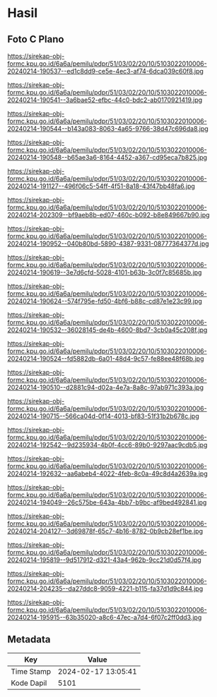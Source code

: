 # Hasil

## Foto C Plano

https://sirekap-obj-formc.kpu.go.id/6a6a/pemilu/pdpr/51/03/02/20/10/5103022010006-20240214-190537--ed1c8dd9-ce5e-4ec3-af74-6dca039c60f8.jpg

https://sirekap-obj-formc.kpu.go.id/6a6a/pemilu/pdpr/51/03/02/20/10/5103022010006-20240214-190541--3a6bae52-efbc-44c0-bdc2-ab0170921419.jpg

https://sirekap-obj-formc.kpu.go.id/6a6a/pemilu/pdpr/51/03/02/20/10/5103022010006-20240214-190544--b143a083-8063-4a65-9766-38d47c696da8.jpg

https://sirekap-obj-formc.kpu.go.id/6a6a/pemilu/pdpr/51/03/02/20/10/5103022010006-20240214-190548--b65ae3a6-8164-4452-a367-cd95eca7b825.jpg

https://sirekap-obj-formc.kpu.go.id/6a6a/pemilu/pdpr/51/03/02/20/10/5103022010006-20240214-191127--496f06c5-54ff-4f51-8a18-43f47bb48fa6.jpg

https://sirekap-obj-formc.kpu.go.id/6a6a/pemilu/pdpr/51/03/02/20/10/5103022010006-20240214-202309--bf9aeb8b-ed07-460c-b092-b8e849667b90.jpg

https://sirekap-obj-formc.kpu.go.id/6a6a/pemilu/pdpr/51/03/02/20/10/5103022010006-20240214-190952--040b80bd-5890-4387-9331-08777364377d.jpg

https://sirekap-obj-formc.kpu.go.id/6a6a/pemilu/pdpr/51/03/02/20/10/5103022010006-20240214-190619--3e7d6cfd-5028-4101-b63b-3c0f7c85685b.jpg

https://sirekap-obj-formc.kpu.go.id/6a6a/pemilu/pdpr/51/03/02/20/10/5103022010006-20240214-190624--574f795e-fd50-4bf6-b88c-cd87e1e23c99.jpg

https://sirekap-obj-formc.kpu.go.id/6a6a/pemilu/pdpr/51/03/02/20/10/5103022010006-20240214-190532--36028145-de4b-4600-8bd7-3cb0a45c208f.jpg

https://sirekap-obj-formc.kpu.go.id/6a6a/pemilu/pdpr/51/03/02/20/10/5103022010006-20240214-190524--fd5882db-6a01-48d4-9c57-fe88ee48f68b.jpg

https://sirekap-obj-formc.kpu.go.id/6a6a/pemilu/pdpr/51/03/02/20/10/5103022010006-20240214-190510--d2881c94-d02a-4e7a-8a8c-97ab971c393a.jpg

https://sirekap-obj-formc.kpu.go.id/6a6a/pemilu/pdpr/51/03/02/20/10/5103022010006-20240214-190715--566ca04d-0f14-4013-bf83-51f31b2b678c.jpg

https://sirekap-obj-formc.kpu.go.id/6a6a/pemilu/pdpr/51/03/02/20/10/5103022010006-20240214-192542--9d235934-4b0f-4cc6-89b0-9297aac9cdb5.jpg

https://sirekap-obj-formc.kpu.go.id/6a6a/pemilu/pdpr/51/03/02/20/10/5103022010006-20240214-192632--aa6abeb4-4022-4feb-8c0a-49c8d4a2639a.jpg

https://sirekap-obj-formc.kpu.go.id/6a6a/pemilu/pdpr/51/03/02/20/10/5103022010006-20240214-194049--26c575be-643a-4bb7-b9bc-af9bed492841.jpg

https://sirekap-obj-formc.kpu.go.id/6a6a/pemilu/pdpr/51/03/02/20/10/5103022010006-20240214-204127--3d69878f-65c7-4b16-8782-0b9cb28ef1be.jpg

https://sirekap-obj-formc.kpu.go.id/6a6a/pemilu/pdpr/51/03/02/20/10/5103022010006-20240214-195819--9d517912-d321-43a4-962b-9cc21d0d57f4.jpg

https://sirekap-obj-formc.kpu.go.id/6a6a/pemilu/pdpr/51/03/02/20/10/5103022010006-20240214-204235--da27ddc8-9059-4221-b115-fa37d1d9c844.jpg

https://sirekap-obj-formc.kpu.go.id/6a6a/pemilu/pdpr/51/03/02/20/10/5103022010006-20240214-195915--63b35020-a8c6-47ec-a7d4-6f07c2ff0dd3.jpg


## Metadata

| Key        | Value               |
| ---------- | ------------------- |
| Time Stamp | 2024-02-17 13:05:41 |
| Kode Dapil | 5101                |



